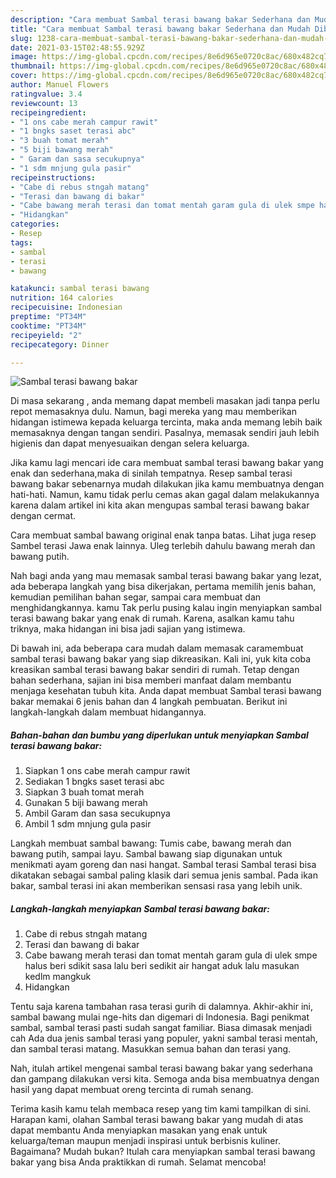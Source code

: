 ```yaml
---
description: "Cara membuat Sambal terasi bawang bakar Sederhana dan Mudah Dibuat"
title: "Cara membuat Sambal terasi bawang bakar Sederhana dan Mudah Dibuat"
slug: 1238-cara-membuat-sambal-terasi-bawang-bakar-sederhana-dan-mudah-dibuat
date: 2021-03-15T02:48:55.929Z
image: https://img-global.cpcdn.com/recipes/8e6d965e0720c8ac/680x482cq70/sambal-terasi-bawang-bakar-foto-resep-utama.jpg
thumbnail: https://img-global.cpcdn.com/recipes/8e6d965e0720c8ac/680x482cq70/sambal-terasi-bawang-bakar-foto-resep-utama.jpg
cover: https://img-global.cpcdn.com/recipes/8e6d965e0720c8ac/680x482cq70/sambal-terasi-bawang-bakar-foto-resep-utama.jpg
author: Manuel Flowers
ratingvalue: 3.4
reviewcount: 13
recipeingredient:
- "1 ons cabe merah campur rawit"
- "1 bngks saset terasi abc"
- "3 buah tomat merah"
- "5 biji bawang merah"
- " Garam dan sasa secukupnya"
- "1 sdm mnjung gula pasir"
recipeinstructions:
- "Cabe di rebus stngah matang"
- "Terasi dan bawang di bakar"
- "Cabe bawang merah terasi dan tomat mentah garam gula di ulek smpe halus beri sdikit sasa lalu beri sedikit air hangat aduk lalu masukan kedlm mangkuk"
- "Hidangkan"
categories:
- Resep
tags:
- sambal
- terasi
- bawang

katakunci: sambal terasi bawang 
nutrition: 164 calories
recipecuisine: Indonesian
preptime: "PT34M"
cooktime: "PT34M"
recipeyield: "2"
recipecategory: Dinner

---
```



![Sambal terasi bawang bakar](https://img-global.cpcdn.com/recipes/8e6d965e0720c8ac/680x482cq70/sambal-terasi-bawang-bakar-foto-resep-utama.jpg)

Di masa  sekarang , anda memang dapat membeli masakan jadi tanpa perlu repot memasaknya dulu. Namun, bagi mereka yang mau memberikan hidangan istimewa kepada keluarga tercinta, maka anda memang lebih baik memasaknya dengan tangan sendiri. Pasalnya, memasak sendiri jauh lebih higienis dan dapat menyesuaikan dengan selera keluarga.

Jika kamu lagi mencari ide cara membuat sambal terasi bawang bakar yang enak dan sederhana,maka di sinilah tempatnya. Resep sambal terasi bawang bakar  sebenarnya mudah dilakukan jika kamu membuatnya dengan hati-hati. Namun, kamu tidak perlu cemas akan gagal dalam melakukannya 
karena dalam artikel ini kita akan mengupas sambal terasi bawang bakar dengan cermat.  

Cara membuat sambal bawang original enak tanpa batas. Lihat juga resep Sambel terasi Jawa enak lainnya. Uleg terlebih dahulu bawang merah dan bawang putih.

Nah bagi anda yang mau memasak sambal terasi bawang bakar yang lezat, ada beberapa langkah yang bisa dikerjakan, pertama memilih jenis bahan, kemudian pemilihan bahan segar, sampai cara membuat dan menghidangkannya. kamu Tak perlu pusing kalau ingin menyiapkan sambal terasi bawang bakar yang enak di rumah. Karena, asalkan kamu  tahu triknya, maka hidangan ini bisa jadi sajian yang istimewa.

Di bawah ini, ada beberapa cara mudah dalam memasak caramembuat sambal terasi bawang bakar yang siap dikreasikan. Kali ini, yuk kita coba kreasikan sambal terasi bawang bakar sendiri di rumah. Tetap dengan bahan sederhana, sajian ini bisa memberi manfaat dalam membantu menjaga kesehatan tubuh kita. Anda dapat membuat Sambal terasi bawang bakar memakai 6 jenis bahan dan 4 langkah pembuatan. Berikut ini langkah-langkah dalam membuat hidangannya.

<!--inarticleads1-->

##### Bahan-bahan dan bumbu yang diperlukan untuk menyiapkan Sambal terasi bawang bakar:

1. Siapkan 1 ons cabe merah campur rawit
1. Sediakan 1 bngks saset terasi abc
1. Siapkan 3 buah tomat merah
1. Gunakan 5 biji bawang merah
1. Ambil  Garam dan sasa secukupnya
1. Ambil 1 sdm mnjung gula pasir


Langkah membuat sambal bawang: Tumis cabe, bawang merah dan bawang putih, sampai layu. Sambal bawang siap digunakan untuk menikmati ayam goreng dan nasi hangat. Sambal terasi Sambal terasi bisa dikatakan sebagai sambal paling klasik dari semua jenis sambal. Pada ikan bakar, sambal terasi ini akan memberikan sensasi rasa yang lebih unik. 

<!--inarticleads2-->

##### Langkah-langkah menyiapkan Sambal terasi bawang bakar:

1. Cabe di rebus stngah matang
1. Terasi dan bawang di bakar
1. Cabe bawang merah terasi dan tomat mentah garam gula di ulek smpe halus beri sdikit sasa lalu beri sedikit air hangat aduk lalu masukan kedlm mangkuk
1. Hidangkan


Tentu saja karena tambahan rasa terasi gurih di dalamnya. Akhir-akhir ini, sambal bawang mulai nge-hits dan digemari di Indonesia. Bagi penikmat sambal, sambal terasi pasti sudah sangat familiar. Biasa dimasak menjadi cah Ada dua jenis sambal terasi yang populer, yakni sambal terasi mentah, dan sambal terasi matang. Masukkan semua bahan dan terasi yang. 

Nah, itulah artikel mengenai  sambal terasi bawang bakar  yang sederhana dan gampang dilakukan versi kita. Semoga anda bisa membuatnya dengan hasil yang dapat membuat oreng tercinta di rumah senang. 

Terima kasih kamu telah membaca resep yang tim kami tampilkan di sini. Harapan kami, olahan  Sambal terasi bawang bakar yang mudah di atas dapat membantu Anda menyiapkan masakan yang enak untuk keluarga/teman maupun menjadi inspirasi untuk berbisnis kuliner. Bagaimana? Mudah bukan? Itulah cara menyiapkan sambal terasi bawang bakar yang bisa Anda praktikkan di rumah. Selamat mencoba!

